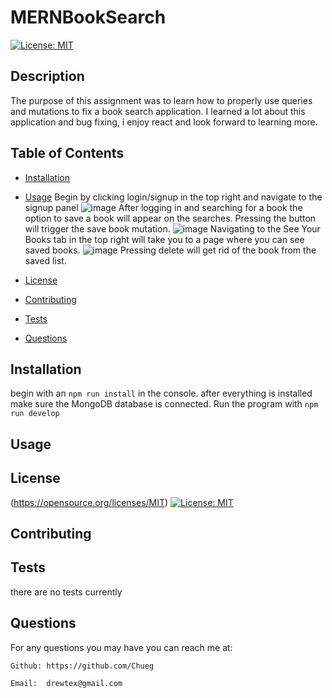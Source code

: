 # MERNBookSearch
[![License: MIT](https://img.shields.io/badge/License-MIT-yellow.svg)](https://opensource.org/licenses/MIT)  


## Description

The purpose of this assignment was to learn how to properly use queries and mutations to fix a book search application. I learned a lot about this application and bug fixing, i enjoy react and look forward to learning more.

## Table of Contents

* [Installation](#installation)

* [Usage](#usage)
  Begin by clicking login/signup in the top right and navigate to the signup panel
  ![image](https://user-images.githubusercontent.com/106410591/206025957-9a979cac-8a95-4289-b5a9-1186375a6c6b.png)
  After logging in and searching for a book the option to save a book will appear on the searches. Pressing the button will trigger the save book mutation.
  ![image](https://user-images.githubusercontent.com/106410591/206026130-9eedbba9-5bd9-4e08-a2ae-7af73fcb1d75.png)
  Navigating to the See Your Books tab in the top right will take you to a page where you can see saved books.
  ![image](https://user-images.githubusercontent.com/106410591/206026287-79778598-3da1-4527-87ce-89855cbebd97.png)
    Pressing delete will get rid of the book from the saved list.


* [License](#license)

* [Contributing](#contributing)

* [Tests](#tests)

* [Questions](#questions)
## Installation


begin with an `npm run install` in the console. after everything is installed make sure the MongoDB database is connected. Run the program with `npm run develop`

## Usage




## License


(https://opensource.org/licenses/MIT)  [![License: MIT](https://img.shields.io/badge/License-MIT-yellow.svg)](https://opensource.org/licenses/MIT)  
## Contributing


## Tests

there are no tests currently

## Questions



For any questions you may have you can reach me at:

    Github: https://github.com/Chueg

    Email:  drewtex@gmail.com


